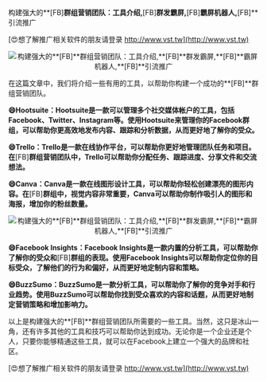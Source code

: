 构建强大的**[FB]**群组营销团队：工具介绍,**[FB]**群发霸屏,**[FB]**霸屏机器人,**[FB]**引流推广

[😍想了解推广相关软件的朋友请登录 http://www.vst.tw](http://www.vst.tw)

 <center><img src="https://vst.tw/MP4/tuiguang/png/7.png" alt="构建强大的**[FB]**群组营销团队：工具介绍,**[FB]**群发霸屏,**[FB]**霸屏机器人,**[FB]**引流推广"></center>

在这篇文章中，我们将介绍一些有用的工具，以帮助你构建一个成功的**[FB]**群组营销团队。

**😄Hootsuite：Hootsuite是一款可以管理多个社交媒体帐户的工具，包括Facebook、Twitter、Instagram等。使用Hootsuite来管理你的Facebook群组，可以帮助你更高效地发布内容、跟踪和分析数据，从而更好地了解你的受众。**

**😄Trello：Trello是一款在线协作平台，可以帮助你更好地管理团队任务和项目。在**[FB]**群组营销团队中，Trello可以帮助你分配任务、跟踪进度、分享文件和交流想法。**

**😄Canva：Canva是一款在线图形设计工具，可以帮助你轻松创建漂亮的图形内容。在**[FB]**群组中，视觉内容非常重要，Canva可以帮助你制作吸引人的图形和海报，增加你的粉丝数量。**

 <center><img src="https://vst.tw/MP4/tuiguang/png/8.png" alt="构建强大的**[FB]**群组营销团队：工具介绍,**[FB]**群发霸屏,**[FB]**霸屏机器人,**[FB]**引流推广"></center>

**😄Facebook Insights：Facebook Insights是一款内置的分析工具，可以帮助你了解你的受众和**[FB]**群组的表现。使用Facebook Insights可以帮助你定位你的目标受众，了解他们的行为和偏好，从而更好地定制内容和策略。**

**😄BuzzSumo：BuzzSumo是一款分析工具，可以帮助你了解你的竞争对手和行业趋势。使用BuzzSumo可以帮助你找到受众喜欢的内容和话题，从而更好地制定营销策略和增加影响力。**

以上是构建强大的**[FB]**群组营销团队所需要的一些工具。当然，这只是冰山一角，还有许多其他的工具和技巧可以帮助你达到成功。无论你是一个企业还是个人，只要你能够精通这些工具，就可以在Facebook上建立一个强大的品牌和社区。

[😍想了解推广相关软件的朋友请登录 http://www.vst.tw](http://www.vst.tw)



